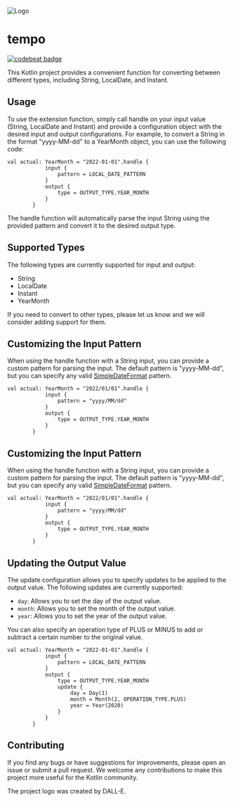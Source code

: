 ![Logo](https://github.com/diasandre/tempo/blob/main/LogoDalle.png "by DALL-E")

# tempo
[![codebeat badge](https://codebeat.co/badges/62e72b08-44a4-4291-a763-4e5bdc345195)](https://codebeat.co/projects/github-com-diasandre-tempo-main)

This Kotlin project provides a convenient function for converting between different types, including String, LocalDate, and Instant.

## Usage
To use the extension function, simply call handle on your input value (String, LocalDate and Instant) and provide a configuration object with the desired input and output configurations. For example, to convert a String in the format "yyyy-MM-dd" to a YearMonth object, you can use the following code:

```
val actual: YearMonth = "2022-01-01".handle {
            input {
                pattern = LOCAL_DATE_PATTERN
            }
            output {
                type = OUTPUT_TYPE.YEAR_MONTH
            }
        }
```

The handle function will automatically parse the input String using the provided pattern and convert it to the desired output type.

## Supported Types
The following types are currently supported for input and output:

- String
- LocalDate
- Instant
- YearMonth

If you need to convert to other types, please let us know and we will consider adding support for them.

## Customizing the Input Pattern
When using the handle function with a String input, you can provide a custom pattern for parsing the input. The default pattern is "yyyy-MM-dd", but you can specify any valid [SimpleDateFormat](https://docs.oracle.com/en/java/javase/14/docs/api/java.base/java/text/SimpleDateFormat.html) pattern.

```
val actual: YearMonth = "2022/01/01".handle {
            input {
                pattern = "yyyy/MM/dd"
            }
            output {
                type = OUTPUT_TYPE.YEAR_MONTH
            }
        }
```

## Customizing the Input Pattern
When using the handle function with a String input, you can provide a custom pattern for parsing the input. The default pattern is "yyyy-MM-dd", but you can specify any valid [SimpleDateFormat](https://docs.oracle.com/en/java/javase/14/docs/api/java.base/java/text/SimpleDateFormat.html) pattern.

```
val actual: YearMonth = "2022/01/01".handle {
            input {
                pattern = "yyyy/MM/dd"
            }
            output {
                type = OUTPUT_TYPE.YEAR_MONTH
            }
        }
```

## Updating the Output Value
The update configuration allows you to specify updates to be applied to the output value. The following updates are currently supported:

- `day`: Allows you to set the day of the output value.
- `month`: Allows you to set the month of the output value.
- `year`: Allows you to set the year of the output value.

You can also specify an operation type of PLUS or MINUS to add or subtract a certain number to the original value.

```
val actual: YearMonth = "2022-01-01".handle {
            input {
                pattern = LOCAL_DATE_PATTERN
            }
            output {
                type = OUTPUT_TYPE.YEAR_MONTH
                update {
                    day = Day(1)
                    month = Month(2, OPERATION_TYPE.PLUS)
                    year = Year(2020)
                }
            }
        }
```

## Contributing
If you find any bugs or have suggestions for improvements, please open an issue or submit a pull request. We welcome any contributions to make this project more useful for the Kotlin community.

The project logo was created by DALL-E.
